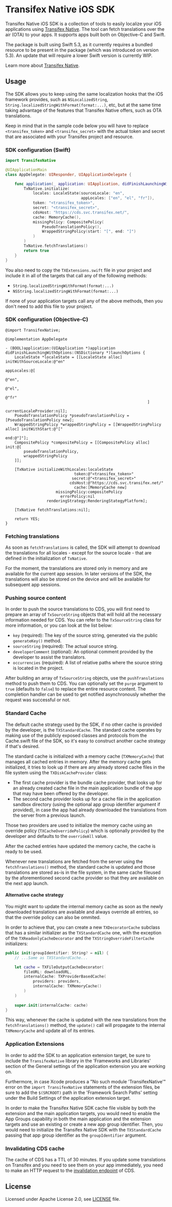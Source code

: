 # Transifex Native iOS SDK

Transifex Native iOS SDK is a collection of tools to easily localize your iOS applications 
using [Transifex Native](https://www.transifex.com/native/). The tool can fetch translations 
over the air (OTA) to your apps. It supports apps built both on Objective-C and Swift.

The package is built using Swift 5.3, as it currently requires a bundled resource to be 
present in the package (which was introduced on version 5.3). An update that will require 
a lower Swift version is currently WIP.

Learn more about [Transifex Native](https://docs.transifex.com/transifex-native-sdk-overview/introduction).

## Usage

The SDK allows you to keep using the same localization hooks that the iOS framework 
provides, such as `NSLocalizedString`, 
`String.localizedStringWithFormat(format:...)`, etc, but at the same time taking 
advantage of the features that Transifex Native offers, such as OTA translations.

Keep in mind that in the sample code below you will have to replace 
`<transifex_token>` and `<transifex_secret>` with the actual token and secret that 
are associated with your Transifex project and resource. 

### SDK configuration (Swift)

```swift
import TransifexNative

@UIApplicationMain
class AppDelegate: UIResponder, UIApplicationDelegate {

    func application(_ application: UIApplication, didFinishLaunchingWithOptions launchOptions: [UIApplication.LaunchOptionsKey: Any]?) -> Bool {
        TxNative.initialize(
            locales: LocaleState(sourceLocale: "en", 
                                 appLocales: ["en", "el", "fr"]),
            token: "<transifex_token>",
            secret: "<transifex_secret>",
            cdsHost: "https://cds.svc.transifex.net/",
            cache: MemoryCache(),
            missingPolicy: CompositePolicy(
                PseudoTranslationPolicy(),
                WrappedStringPolicy(start: "[", end: "]")
            )
        )
        TxNative.fetchTranslations()
        return true
    }
}
```

You  also need to copy the `TXExtensions.swift` file in your project and include it in all 
of the targets that call any of the following methods:

* `String.localizedStringWithFormat(format:...)`
* `NSString.localizedStringWithFormat(format:...)`

If none of your application targets call any of the above methods, then you don't need to
add this file to your project.

### SDK configuration (Objective-C)

```objc
@import TransifexNative;

@implementation AppDelegate

- (BOOL)application:(UIApplication *)application didFinishLaunchingWithOptions:(NSDictionary *)launchOptions {
    LocaleState *localeState = [[LocaleState alloc] initWithSourceLocale:@"en"
                                                              appLocales:@[
                                                                  @"en",
                                                                  @"el",
                                                                  @"fr"
                                                              ]
                                                   currentLocaleProvider:nil];
    PseudoTranslationPolicy *pseudoTranslationPolicy = [PseudoTranslationPolicy new];
    WrappedStringPolicy *wrappedStringPolicy = [[WrappedStringPolicy alloc] initWithStart:@"["
                                                                                      end:@"]"];
    CompositePolicy *compositePolicy = [[CompositePolicy alloc] init:@[
        pseudoTranslationPolicy,
        wrappedStringPolicy
    ]];

    [TxNative initializeWithLocales:localeState
                              token:@"<transifex_token>"
                             secret:@"<transifex_secret>"
                            cdsHost:@"https://cds.svc.transifex.net/"
                              cache:[MemoryCache new]
                      missingPolicy:compositePolicy
                        errorPolicy:nil
                  renderingStrategy:RenderingStategyPlatform];

    [TxNative fetchTranslations:nil];
    
    return YES;
}
```

### Fetching translations

As soon as `fetchTranslations` is called, the SDK will attempt to download the 
translations for all locales - except for the source locale - that are defined in the 
initialization of `TxNative`. 

For the moment, the translations are stored only in memory and are available for the 
current app session. In later versions of the SDK, the translations will also be stored on 
the device and will be available for subsequent app sessions.

### Pushing source content

In order to push the source translations to CDS, you will first need to prepare an array of 
`TxSourceString` objects that will hold all the necessary information needed for CDS. 
You can refer to the `TxSourceString` class for more information, or you can look at the 
list below:

* `key` (required): The key of the source string, generated via the public `generateKey()` 
method.
* `sourceString` (required): The actual source string.
* `developerComment` (optional): An optional comment provided by the developer to
assist the translators.
* `occurrencies` (required): A list of relative paths where the source string is located in 
the project.

After building an array of `TxSourceString` objects, use the `pushTranslations` method 
to push them to CDS. You can optionally set the `purge` argument to `true` (defaults to 
`false`) to replace the entire resource content. The completion handler can be used to 
get notified asynchronously whether the request was successful or not.

### Standard Cache

The default cache strategy used by the SDK, if no other cache is provided by the 
developer, is the `TXStandardCache`. The standard cache operates by making use of the 
publicly exposed classes and protocols from the Cache.swift file of the SDK, so it's easy 
to construct another cache strategy if that's desired.

The standard cache is initialized with a memory cache (`TXMemoryCache`) that manages all 
cached entries in memory. After the memory cache gets initialized, it tries to look up if 
there are any already stored cache files in the file system using the 
`TXDiskCacheProvider` class: 

* The first cache provider is the bundle cache provider, that looks up for an already 
created cache file in the main application bundle of the app that may have been offered 
by the developer.
* The second cache provider looks up for a cache file in the application sandbox directory 
(using the optional app group identifier argument if provided), in case the app had  already 
downloaded the translations from the server from a previous launch.

Those two providers are used to initialize the memory cache using an override policy 
(`TXCacheOverridePolicy`) which is optionally provided by the developer and defaults to 
the `overrideAll` value. 

After the cached entries have updated the memory cache, the cache is ready to be used.

Whenever new translations are fetched from the server using the `fetchTranslations()` 
method, the standard cache is updated and those translations are stored as-is in the file 
system, in the same cache fileused by the aforementioned second cache provider so that 
they are available on the next app launch.

#### Alternative cache strategy

You might want to update the internal memory cache as soon as the newly downloaded 
translations are available and always override all entries, so that the override policy can 
also be ommited. 

In order to achieve that, you can create a new  `TXDecoratorCache` subclass that has a 
similar initializer as the `TXStandardCache` one, with the exception of the 
`TXReadonlyCacheDecorator` and the `TXStringOverrideFilterCache` initializers:
 
 ```swift
 public init(groupIdentifier: String? = nil) {
     // ...Same as TXStandardCache...

     let cache = TXFileOutputCacheDecorator(
         fileURL: downloadURL,
         internalCache: TXProviderBasedCache(
             providers: providers,
             internalCache: TXMemoryCache()
         )
     )
     
     super.init(internalCache: cache)
 }
 ```
 
 This way, whenever the cache is updated with the new translations from the 
 `fetchTranslations()` method, the `update()` call will propagate to the internal
 `TXMemoryCache` and update all of its entries.
 
### Application Extensions

In order to add the SDK to an application extension target, be sure to include the 
`TransifexNative` library in the 'Frameworks and Libraries' section of the General 
settings of the application extension you are working on.

Furthermore, in case Xcode produces a "No such module 'TransifexNative'" error on the 
`import TransifexNative` statements of the extension files, be sure to add the 
`$(SRCROOT)` path in the 'Framework Search Paths' setting under the Build Settings of the 
application extension target.

In order to make the Transifex Native SDK cache file visible by both the extension and the 
main application targets, you would need to enable the App Groups capability in both the 
main application and the extension targets and use an existing or create a new app group 
identifier. Then, you would need to initialize the Transifex Native SDK with the 
`TXStandardCache` passing that app group identifier as the `groupIdentifier` argument.

### Invalidating CDS cache

The cache of CDS has a TTL of 30 minutes. If you update some translations on Transifex 
and you need to see them on your app immediately, you need to make an HTTP request 
to the [invalidation endpoint](https://github.com/transifex/transifex-delivery/#invalidate-cache) 
of CDS.

## License
Licensed under Apache License 2.0, see [LICENSE](LICENSE) file.
